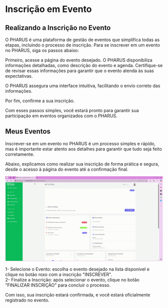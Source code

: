 # Inscrição em Evento

## Realizando a Inscrição no Evento

O PHARUS é uma plataforma de gestão de eventos que simplifica todas as etapas, incluindo o processo de inscrição. Para se inscrever em um evento no PHARUS, siga os passos abaixo:

Primeiro, acesse a página do evento desejado. O PHARUS disponibiliza informações detalhadas, como descrição do evento e agenda. Certifique-se de revisar essas informações para garantir que o evento atenda às suas expectativas.

O PHARUS assegura uma interface intuitiva, facilitando o envio correto das informações.

Por fim, confirme a sua inscrição.

Com esses passos simples, você estará pronto para garantir sua participação em eventos organizados com o PHARUS.
## Meus Eventos

Inscrever-se em um evento no PHARUS é um processo simples e rápido, mas é importante estar atento aos detalhes para garantir que tudo seja feito corretamente.                                                    

Abaixo, explicamos como realizar sua inscrição de forma prática e segura, desde o acesso à página do evento até a confirmação final.

![Realizar Inscrição em Evento](../images/RealizarInscricao.gif)

1- Selecione o Evento: escolha o evento desejado na lista disponível e clique no botão roxo com a inscrição "INSCREVER".                                                                               
2- Finalize a Inscrição: após selecionar o evento, clique no botão "FINALIZAR INSCRIÇÃO" para concluir o processo.                                                                           

Com isso, sua inscrição estará confirmada, e você estará oficialmente registrado no evento.                                               
